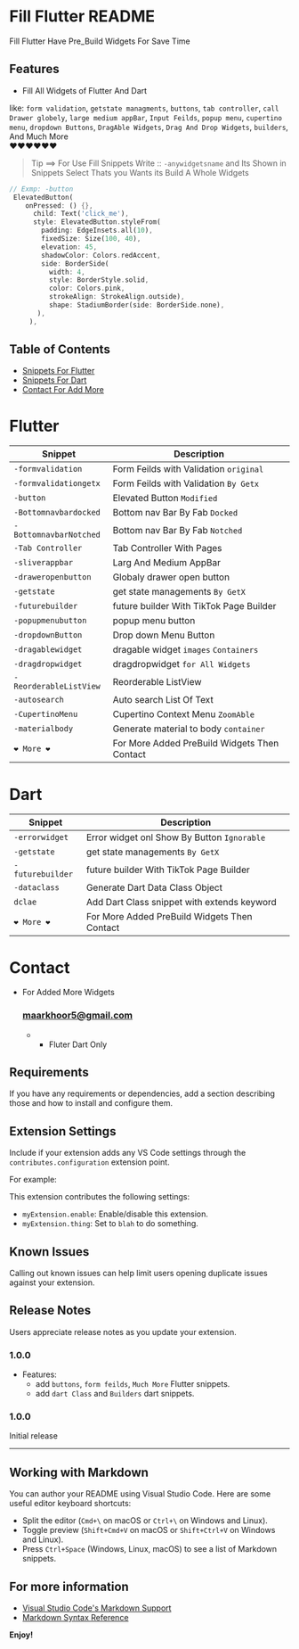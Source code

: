# Fill Flutter README
 
Fill Flutter Have Pre_Build Widgets For Save Time


## Features
 * Fill All Widgets of Flutter And Dart

like: `form validation`, `getstate managments`, `buttons`, `tab controller`, `call Drawer globely`, `large medium appBar`, `Input Feilds`, `popup menu`, `cupertino menu`, `dropdown Buttons`, `DragAble Widgets`, `Drag And Drop Widgets`, `builders`, 
And Much More  
❤❤❤❤❤❤ 

 <!-- 
 <img src="" width="60"/>
 \!\[feature X\]\(img2.png\)
 -->


> Tip ==> For Use Fill Snippets Write ::  `-anywidgetsname`   and Its Shown in Snippets Select Thats you Wants its Build A Whole Widgets


```dart
// Exmp: -button 
 ElevatedButton( 
    onPressed: () {}, 
      child: Text('click_me'), 
      style: ElevatedButton.styleFrom( 
        padding: EdgeInsets.all(10), 
        fixedSize: Size(100, 40), 
        elevation: 45,  
        shadowColor: Colors.redAccent, 
        side: BorderSide( 
          width: 4, 
          style: BorderStyle.solid, 
          color: Colors.pink, 
          strokeAlign: StrokeAlign.outside), 
          shape: StadiumBorder(side: BorderSide.none), 
       ), 
     ), 
```


## Table of Contents

- [Snippets For Flutter](#flutter)
- [Snippets For Dart](#dart)
- [Contact For Add More](#contact)


# Flutter

| Snippet    | Description                                        |
| ---------- | -------------------------------------------------- |
| `-formvalidation`     | Form Feilds with Validation `original`  |
| `-formvalidationgetx` | Form Feilds with Validation `By Getx`   |
| `-button`             | Elevated Button `Modified`              |
| `-Bottomnavbardocked` | Bottom nav Bar By Fab `Docked`          |
| `-BottomnavbarNotched`| Bottom nav Bar By Fab `Notched`         |
| `-Tab Controller`     | Tab Controller With Pages               |
| `-sliverappbar`       | Larg  And Medium AppBar                 |
| `-draweropenbutton`   | Globaly drawer open button              |
| `-getstate`           | get state managements `By GetX`         |
| `-futurebuilder`      | future builder With TikTok Page Builder |
| `-popupmenubutton`    | popup menu button                       |
| `-dropdownButton`     | Drop down Menu Button                   |
| `-dragablewidget`     | dragable widget  `images`  `Containers` |
| `-dragdropwidget`     | dragdropwidget    `for All Widgets`     |
| `-ReorderableListView`| Reorderable ListView                    |
| `-autosearch`         | Auto search List Of Text                |
| `-CupertinoMenu`      | Cupertino Context Menu `ZoomAble`       |
| `-materialbody`       |  Generate material to body `container`  |
| `❤ More ❤`     | For More Added PreBuild Widgets Then Contact  |



# Dart

| Snippet    | Description                                        |
| ---------- | -------------------------------------------------- |
| `-errorwidget`  | Error widget onl Show By Button `Ignorable`   |
| `-getstate`     | get state managements `By GetX`               |
| `-futurebuilder`| future builder With TikTok Page Builder       |
| `-dataclass`    | Generate Dart Data Class Object               |
| `dclae`         | Add Dart Class snippet with extends keyword   |
| `❤ More ❤`     | For More Added PreBuild Widgets Then Contact  |



# Contact
 * For Added More Widgets
   ### maarkhoor5@gmail.com
    - - Fluter Dart Only


## Requirements

If you have any requirements or dependencies, add a section describing those and how to install and configure them.

## Extension Settings

Include if your extension adds any VS Code settings through the `contributes.configuration` extension point.

For example:

This extension contributes the following settings:

* `myExtension.enable`: Enable/disable this extension.
* `myExtension.thing`: Set to `blah` to do something.

## Known Issues

Calling out known issues can help limit users opening duplicate issues against your extension.

## Release Notes

Users appreciate release notes as you update your extension.


### 1.0.0

- Features:
  - add `buttons`, `form feilds`, `Much More` Flutter snippets.
  - add `dart Class` and `Builders` dart snippets.

### 1.0.0
Initial release

---

## Working with Markdown

You can author your README using Visual Studio Code. Here are some useful editor keyboard shortcuts:

* Split the editor (`Cmd+\` on macOS or `Ctrl+\` on Windows and Linux).
* Toggle preview (`Shift+Cmd+V` on macOS or `Shift+Ctrl+V` on Windows and Linux).
* Press `Ctrl+Space` (Windows, Linux, macOS) to see a list of Markdown snippets.

## For more information

* [Visual Studio Code's Markdown Support](http://code.visualstudio.com/docs/languages/markdown)
* [Markdown Syntax Reference](https://help.github.com/articles/markdown-basics/)

**Enjoy!**
